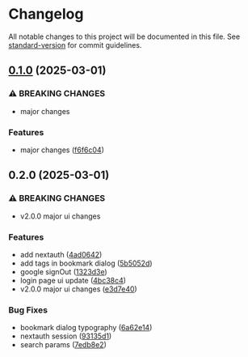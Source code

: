 # Changelog

All notable changes to this project will be documented in this file. See [standard-version](https://github.com/conventional-changelog/standard-version) for commit guidelines.

## [0.1.0](https://github.com/annalhq/arcane/compare/v0.2.0...v0.1.0) (2025-03-01)


### ⚠ BREAKING CHANGES

* major changes

### Features

* major changes ([f6f6c04](https://github.com/annalhq/arcane/commit/f6f6c044a80517c383dfb57714bcf0811b4f61b6))

## 0.2.0 (2025-03-01)


### ⚠ BREAKING CHANGES

* v2.0.0 major ui changes

### Features

* add nextauth ([4ad0642](https://github.com/annalhq/arcane/commit/4ad0642b339c1b1c8da491b8a5e9539edf00555d))
* add tags in bookmark dialog ([5b5052d](https://github.com/annalhq/arcane/commit/5b5052d115edab2b8412579ecc6bff6e5110c947))
* google signOut ([1323d3e](https://github.com/annalhq/arcane/commit/1323d3e8cd3ff3df3f1edceb73e80b2b33896367))
* login page ui update ([4bc38c4](https://github.com/annalhq/arcane/commit/4bc38c4311990e535ca7680cd0a23df1a463ad89))
* v2.0.0 major ui changes ([e3d7e40](https://github.com/annalhq/arcane/commit/e3d7e405dbf81999912823f8d80279626e83a1d8))


### Bug Fixes

* bookmark dialog typography ([6a62e14](https://github.com/annalhq/arcane/commit/6a62e145fed928c8d84bbfaf01f99a9999d9f2a3))
* nextauth session ([93135d1](https://github.com/annalhq/arcane/commit/93135d1bcc5a03fae70dbf6db24225a05dd3c5ee))
* search params ([7edb8e2](https://github.com/annalhq/arcane/commit/7edb8e270647cb1d8d53aef1c7f61c5aa398671f))
